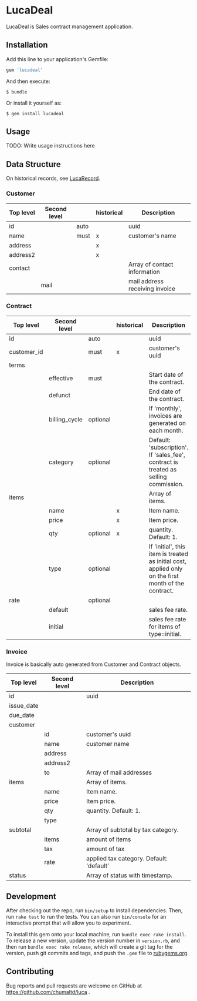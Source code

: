 # LucaDeal

LucaDeal is Sales contract management application.

## Installation

Add this line to your application's Gemfile:

```ruby
gem 'lucadeal'
```

And then execute:

    $ bundle

Or install it yourself as:

    $ gem install lucadeal

## Usage

TODO: Write usage instructions here


## Data Structure

On historical records, see [LucaRecord](../lucarecord/README.md#historical-field).

### Customer

| Top level | Second level |      | historical | Description                    |
|-----------|--------------|------|------------|--------------------------------|
| id        |              | auto |            | uuid                           |
| name      |              | must | x          | customer's name                |
| address   |              |      | x          |                                |
| address2  |              |      | x          |                                |
| contact   |              |      |            | Array of contact information   |
|           | mail         |      |            | mail address receiving invoice |


### Contract

| Top level   | Second level  |          | historical | Description                                                                                          |
|-------------|---------------|----------|------------|------------------------------------------------------------------------------------------------------|
| id          |               | auto     |            | uuid                                                                                                 |
| customer_id |               | must     | x        | customer's uuid                                                                                      |
| terms       |               |          |            |                                                                                                      |
|             | effective     | must     |            | Start date of the contract.                                                                     |
|             | defunct       |          |            | End date of the contract.                                                                            |
|             | billing_cycle | optional |            | If 'monthly', invoices are generated on each month.                                                  |
|             | category      | optional |            | Default: 'subscription'. If 'sales_fee', contract is treated as selling commission.                  |
| items       |               |          |            | Array of items.                                                                                      |
|             | name          |          | x          | Item name.                                                                                           |
|             | price         |          | x          | Item price.                                                                                          |
|             | qty           | optional | x          | quantity. Default: 1.                                                                                |
|             | type          | optional |            | If 'initial', this item is treated as initial cost, applied only on the first month of the contract. |
| rate        |               | optional |            |                                                                                                      |
|             | default       |          |            | sales fee rate.                                                                                      |
|             | initial       |          |            | sales fee rate for items of type=initial.                                                            |

### Invoice

Invoice is basically auto generated from Customer and Contract objects.

| Top level | Second level | Description                              |
|-----------|--------------|------------------------------------------|
| id        |              | uuid                                     |
| issue_date |              |                                          |
| due_date  |              |                                          |
| customer  |              |                                          |
|           | id           | customer's uuid                          |
|           | name         | customer name                            |
|           | address      |                                          |
|           | address2     |                                          |
|           | to           | Array of mail addresses                  |
| items     |              | Array of items.                          |
|           | name         | Item name.                               |
|           | price        | Item price.                              |
|           | qty          | quantity. Default: 1.                    |
|           | type         |                                          |
| subtotal  |              | Array of subtotal by tax category.       |
|           | items        | amount of items                          |
|           | tax          | amount of tax                            |
|           | rate         | applied tax category. Default: 'default' |
| status    |              | Array of status with timestamp.          |


## Development

After checking out the repo, run `bin/setup` to install dependencies. Then, run `rake test` to run the tests. You can also run `bin/console` for an interactive prompt that will allow you to experiment.

To install this gem onto your local machine, run `bundle exec rake install`. To release a new version, update the version number in `version.rb`, and then run `bundle exec rake release`, which will create a git tag for the version, push git commits and tags, and push the `.gem` file to [rubygems.org](https://rubygems.org).

## Contributing

Bug reports and pull requests are welcome on GitHub at https://github.com/chumaltd/luca .
